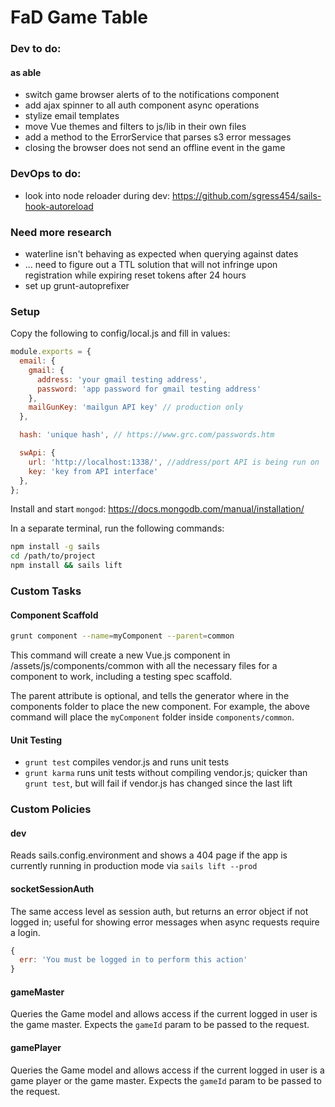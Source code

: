 # FaD Game Table

### Dev to do:

#### as able

 - switch game browser alerts of to the notifications component
 - add ajax spinner to all auth component async operations
 - stylize email templates
 - move Vue themes and filters to js/lib in their own files
 - add a method to the ErrorService that parses s3 error messages
 - closing the browser does not send an offline event in the game

### DevOps to do:

 - look into node reloader during dev: https://github.com/sgress454/sails-hook-autoreload

### Need more research

 - waterline isn't behaving as expected when querying against dates
 - ... need to figure out a TTL solution that will not infringe upon registration while expiring reset tokens after 24 hours
 - set up grunt-autoprefixer

### Setup

Copy the following to config/local.js and fill in values:

```javascript
module.exports = {
  email: {
    gmail: {
      address: 'your gmail testing address',
      password: 'app password for gmail testing address'
    },
    mailGunKey: 'mailgun API key' // production only
  },

  hash: 'unique hash', // https://www.grc.com/passwords.htm

  swApi: {
    url: 'http://localhost:1338/', //address/port API is being run on
    key: 'key from API interface'
  },
};
```

Install and start `mongod`: https://docs.mongodb.com/manual/installation/

In a separate terminal, run the following commands:

```bash
npm install -g sails
cd /path/to/project
npm install && sails lift
```

### Custom Tasks

#### Component Scaffold

```bash
grunt component --name=myComponent --parent=common
```

This command will create a new Vue.js component in /assets/js/components/common with all the necessary files for a component to work, including a testing spec scaffold.

The parent attribute is optional, and tells the generator where in the components folder to place the new component. For example, the above command will place the `myComponent` folder inside `components/common`.

#### Unit Testing

 - `grunt test` compiles vendor.js and runs unit tests
 - `grunt karma` runs unit tests without compiling vendor.js; quicker than `grunt test`, but will fail if vendor.js has changed since the last lift

### Custom Policies

#### dev

Reads sails.config.environment and shows a 404 page if the app is currently running in production mode via `sails lift --prod`

#### socketSessionAuth

The same access level as session auth, but returns an error object if not logged in; useful for showing error messages when async requests require a login.

```javascript
{
  err: 'You must be logged in to perform this action'
}
```

#### gameMaster

Queries the Game model and allows access if the current logged in user is the game master. Expects the `gameId` param to be passed to the request.

#### gamePlayer

Queries the Game model and allows access if the current logged in user is a game player or the game master. Expects the `gameId` param to be passed to the request.
